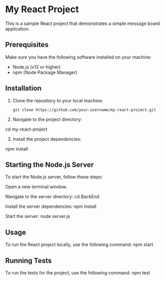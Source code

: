 # My React Project

This is a sample React project that demonstrates a simple message board application.

## Prerequisites

Make sure you have the following software installed on your machine:

- Node.js (v12 or higher)
- npm (Node Package Manager)

## Installation

1. Clone the repository to your local machine:

   ```shell
   git clone https://github.com/your-username/my-react-project.git

2. Navigate to the project directory:

cd my-react-project

3. Install the project dependencies:

npm install

## Starting the Node.js Server

To start the Node.js server, follow these steps:

Open a new terminal window.

Navigate to the server directory:
cd BackEnd

Install the server dependencies:
npm install

Start the server:
node server.js

## Usage
To run the React project locally, use the following command:
npm start


## Running Tests
To run the tests for the project, use the following command:
npm test












